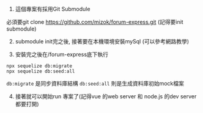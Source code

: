 1. 這個專案有採用Git Submodule

必須要git clone https://github.com/mizok/forum-express.git
(記得要init submodule)

2. submodule init完之後, 接著要在本機環境安裝mySql (可以參考網路教學) 

3. 安裝完之後在/forum-express底下執行

```
npx sequelize db:migrate 
npx sequelize db:seed:all
```

`db:migrate` 是同步資料庫結構
`db:seed:all` 則是生成資料庫初始mock檔案

4. 接著就可以開始run 專案了(記得vue 的web server 和 node.js 的dev server都要打開)
